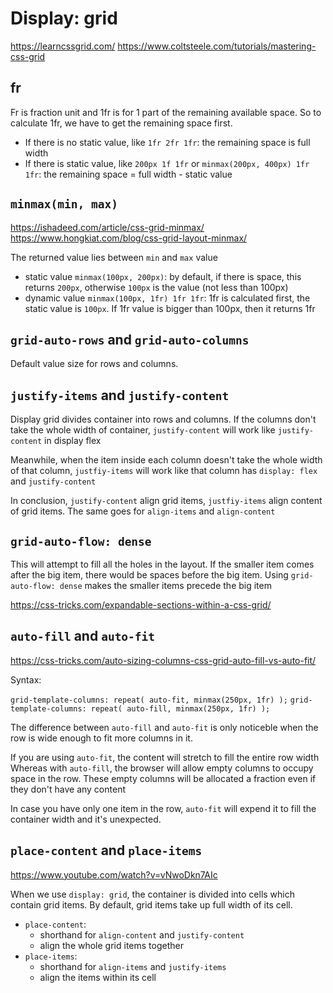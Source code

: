 # Display: grid

<https://learncssgrid.com/>
<https://www.coltsteele.com/tutorials/mastering-css-grid>

## fr

Fr is fraction unit and 1fr is for 1 part of the remaining available space. So to calculate 1fr, we have to get the remaining space first.

- If there is no static value, like `1fr 2fr 1fr`: the remaining space is full width
- If there is static value, like `200px 1f 1fr` or `minmax(200px, 400px) 1fr 1fr`: the remaining space = full width - static value

## `minmax(min, max)`

<https://ishadeed.com/article/css-grid-minmax/>
<https://www.hongkiat.com/blog/css-grid-layout-minmax/>

The returned value lies between `min` and `max` value
- static value `minmax(100px, 200px)`: by default, if there is space, this returns `200px`, otherwise `100px` is the value (not less than 100px)
- dynamic value `minmax(100px, 1fr) 1fr 1fr`: 1fr is calculated first, the static value is `100px`. If 1fr value is bigger than 100px, then it returns 1fr

## `grid-auto-rows` and `grid-auto-columns`

Default value size for rows and columns.

## `justify-items` and `justify-content`

Display grid divides container into rows and columns. If the columns don't take the whole width of container, `justify-content` will work like `justify-content` in display flex

Meanwhile, when the item inside each column doesn't take the whole width of that column, `justfiy-items` will work like that column has `display: flex` and `justify-content`

In conclusion, `justify-content` align grid items, `justfiy-items` align content of grid items. The same goes for `align-items` and `align-content`

## `grid-auto-flow: dense`

This will attempt to fill all the holes in the layout. If the smaller item comes after the big item, there would be spaces before the big item. Using `grid-auto-flow: dense` makes the smaller items precede the big item

<https://css-tricks.com/expandable-sections-within-a-css-grid/>

## `auto-fill` and `auto-fit`

<https://css-tricks.com/auto-sizing-columns-css-grid-auto-fill-vs-auto-fit/>

Syntax:

`grid-template-columns: repeat( auto-fit, minmax(250px, 1fr) );`
`grid-template-columns: repeat( auto-fill, minmax(250px, 1fr) );`

The difference between `auto-fill` and `auto-fit` is only noticeble when the row is wide enough to fit more columns in it.

If you are using `auto-fit`, the content will stretch to fill the entire row width
Whereas with `auto-fill`, the browser will allow empty columns to occupy space in the row. These empty columns will be allocated a fraction even if they don't have any content

In case you have only one item in the row, `auto-fit` will expend it to fill the container width and it's unexpected.

## `place-content` and `place-items`

<https://www.youtube.com/watch?v=vNwoDkn7AIc>

When we use `display: grid`, the container is divided into cells which contain grid items. By default, grid items take up full width of its cell.

- `place-content`: 
  - shorthand for `align-content` and `justify-content`
  - align the whole grid items together
- `place-items`:
  - shorthand for `align-items` and `justify-items`
  - align the items within its cell